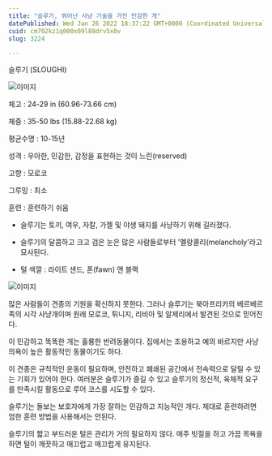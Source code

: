 ```yaml
---
title: "슬루기, 뛰어난 사냥 기술을 가진 민감한 개"
datePublished: Wed Jan 26 2022 18:37:22 GMT+0000 (Coordinated Universal Time)
cuid: cm702kz1q000x09l88drv5x0v
slug: 3224

---
```



슬루기 (SLOUGHI)

![이미지](https://cdn.hashnode.com/res/hashnode/image/upload/v1739253420518/38cc7f42-53c8-452e-82d8-fe48b646d51b.jpeg)

체고 : 24-29 in (60.96-73.66 cm)

체중 : 35-50 lbs (15.88-22.68 kg)

평균수명 : 10-15년

성격 : 우아한, 민감한, 감정을 표현하는 것이 느린(reserved)

고향 : 모로코

그루밍 : 최소

훈련 : 훈련하기 쉬움

* 슬루기는 토끼, 여우, 자칼, 가젤 및 야생 돼지를 사냥하기 위해 길러졌다.

* 슬루기의 달콤하고 크고 검은 눈은 많은 사람들로부터 '멜랑콜리(melancholy'라고 묘사된다.

* 털 색깔 : 라이트 샌드, 폰(fawn) 앤 블랙

![이미지](https://cdn.hashnode.com/res/hashnode/image/upload/v1739253422588/cc89afb2-061f-4f76-a98b-8285c01417e5.jpeg)

많은 사람들이 견종의 기원을 확신하지 못한다. 그러나 슬루기는 북아프리카의 베르베르족의 시각 사냥개이며 원래 모로코, 튀니지, 리비아 및 알제리에서 발견된 것으로 믿어진다.

이 민감하고 똑똑한 개는 훌륭한 반려동물이다. 집에서는 조용하고 예의 바르지만 사냥 의욕이 높은 활동적인 동물이기도 하다.

이 견종은 규칙적인 운동이 필요하며, 안전하고 폐쇄된 공간에서 전속력으로 달릴 수 있는 기회가 있어야 한다. 여러분은 슬루기가 즐길 수 있고 슬루기의 정신적, 육체적 요구를 만족시킬 활동으로 루어 코스를 시도할 수 있다.

슬루기는 돌보는 보호자에게 가장 잘하는 민감하고 지능적인 개다. 제대로 훈련하려면 엄한 훈련 방법을 사용해서는 안된다.

슬루기의 짧고 부드러운 털은 관리가 거의 필요하지 않다. 매주 빗질을 하고 가끔 목욕을 하면 털이 깨끗하고 매끄럽고 매끄럽게 유지된다.